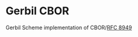 # Gerbil CBOR

Gerbil Scheme implementation of CBOR/[RFC
8949](https://www.rfc-editor.org/rfc/rfc8949.html)
